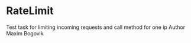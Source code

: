 # RateLimit
Test task for limiting incoming requests and call method for one ip
Author Maxim Bogovik
